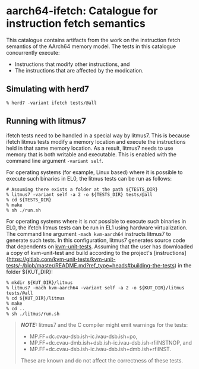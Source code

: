  aarch64-ifetch: Catalogue for instruction fetch semantics
=========================================================

This catalogue contains artifacts from the work on the instruction
fetch semantics of the AArch64 memory model. The tests in this
catalogue concurrently execute:
- Instructions that modify other instructions, and
- The instructions that are affected by the modication.

Simulating with herd7
---------------------

    % herd7 -variant ifetch tests/@all

Running with litmus7
--------------------

ifetch tests need to be handled in a special way by litmus7. This is
because ifetch litmus tests modify a memory location and execute the
instructions held in that same memory location. As a result, litmus7
needs to use memory that is both writable and executable. This is
enabled with the command line argument `-variant self`.

For operating systems (for example, Linux based) where it is
possible to execute such binaries in EL0, the litmus tests can be run
as follows:

    # Assuming there exists a folder at the path ${TESTS_DIR}
    % litmus7 -variant self -a 2 -o ${TESTS_DIR} tests/@all
    % cd ${TESTS_DIR}
    % make
    % sh ./run.sh

For operating systems where it is *not* possible to execute such
binaries in EL0, the ifetch litmus tests can be run in EL1 using
hardware virtualization. The command line argument `-mach kvm-aarch64`
instructs litmus7 to generate such tests. In this configuration,
litmus7 generates source code that dependents on
[kvm-unit-tests](http://www.linux-kvm.org/page/KVM-unit-tests). Assuming
that the user has downloaded a copy of kvm-unit-test and build
according to the project's
[instructions]{https://gitlab.com/kvm-unit-tests/kvm-unit-tests/-/blob/master/README.md?ref_type=heads#building-the-tests)
in the folder ${KUT_DIR}:

    % mkdir ${KUT_DIR}/litmus
    % litmus7 -mach kvm-aarch64 -variant self -a 2 -o ${KUT_DIR}/litmus tests/@all
    % cd ${KUT_DIR}/litmus
    % make
    % cd ..
    % sh ./litmus/run.sh


> **_NOTE:_** litmus7 and the C compiler might emit warnings for the tests:
> - MP.FF+dc.cvau-dsb.ish-ic.ivau-dsb.ish+po,
> - MP.FF+dc.cvau-dmb.ish+dsb.ish-ic.ivau-dsb.ish-rfiINSTNOP, and
> - MP.FF+dc.cvau-dsb.ish-ic.ivau-dsb.ish+dmb.ish+rfiINST.
>
> These are known and do not affect the correctness of these tests.
